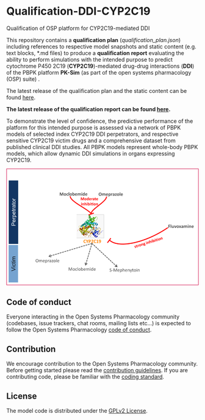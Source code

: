 # Qualification-DDI-CYP2C19
Qualification of OSP platform for CYP2C19-mediated DDI



This repository contains a **qualification plan** (*qualification_plan.json*) including references to respective model snapshots and static content (e.g. text blocks, *.md files) to produce a **qualification report** evaluating the ability to perform simulations with the intended purpose to predict cytochrome P450 2C19 (**CYP2C19**)-mediated drug-drug interactions (**DDI**) of the PBPK platform **PK-Sim** (as part of the open systems pharmacology (OSP) suite) .

The latest release of the qualification plan and the static content can be found [here](../../releases/latest).

**The latest release of the qualification report can be found [here](https://github.com/Open-Systems-Pharmacology/OSP-Qualification-Reports/releases/latest).**

To demonstrate the level of confidence, the predictive performance of the platform for this intended purpose is assessed via a network of PBPK models of selected index CYP2C19 DDI perpetrators, and respective sensitive CYP2C19 victim drugs and a comprehensive dataset from published clinical DDI studies. All PBPK models represent whole-body PBPK models, which allow dynamic DDI simulations in organs expressing CYP2C19.



![DDI CYP2C19 network](Qualification/Input/Content/images/DDI_CYP2C19_Compound_Network.png)




## Code of conduct

Everyone interacting in the Open Systems Pharmacology community (codebases, issue trackers, chat rooms, mailing lists etc...) is expected to follow the Open Systems Pharmacology [code of conduct](https://github.com/Open-Systems-Pharmacology/Suite/blob/master/CODE_OF_CONDUCT.md#contributor-covenant-code-of-conduct).

## Contribution

We encourage contribution to the Open Systems Pharmacology community. Before getting started please read the [contribution guidelines](https://github.com/Open-Systems-Pharmacology/Suite/blob/master/CONTRIBUTING.md#ways-to-contribute). If you are contributing code, please be familiar with the [coding standard](https://github.com/Open-Systems-Pharmacology/Suite/blob/master/CODING_STANDARDS.md#visual-studio-settings).

## License

The model code is distributed under the [GPLv2 License](https://github.com/Open-Systems-Pharmacology/Suite/blob/develop/LICENSE).